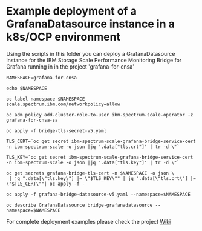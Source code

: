 # Example deployment of a GrafanaDatasource instance in a k8s/OCP environment


Using the scripts in this folder you can deploy a GrafanaDatasource instance for the IBM Storage Scale Performance Monitoring Bridge for Grafana running in in the project 'grafana-for-cnsa'

```shell
NAMESPACE=grafana-for-cnsa
```
```shell
echo $NAMESPACE
```
```shell
oc label namespace $NAMESPACE scale.spectrum.ibm.com/networkpolicy=allow
```
```shell
oc adm policy add-cluster-role-to-user ibm-spectrum-scale-operator -z grafana-for-cnsa-sa
```
```shell
oc apply -f bridge-tls-secret-v5.yaml
```
```shell
TLS_CERT=`oc get secret ibm-spectrum-scale-grafana-bridge-service-cert -n ibm-spectrum-scale -o json |jq '.data["tls.crt"]' | tr -d \"`
```
```shell
TLS_KEY=`oc get secret ibm-spectrum-scale-grafana-bridge-service-cert -n ibm-spectrum-scale -o json |jq '.data["tls.key"]' | tr -d \"`
```
```shell
oc get secrets grafana-bridge-tls-cert -n $NAMESPACE -o json \
 | jq ".data[\"tls.key\"] |= \"$TLS_KEY\"" | jq ".data[\"tls.crt\"] |= \"$TLS_CERT\""| oc apply -f -
```
```shell
oc apply -f grafana-bridge-datasource-v5.yaml --namespace=$NAMESPACE
```
```shell
oc describe GrafanaDatasource bridge-grafanadatasource --namespace=$NAMESPACE
```

For complete deployment examples please check the project [Wiki](https://github.com/IBM/ibm-spectrum-scale-bridge-for-grafana/wiki)
